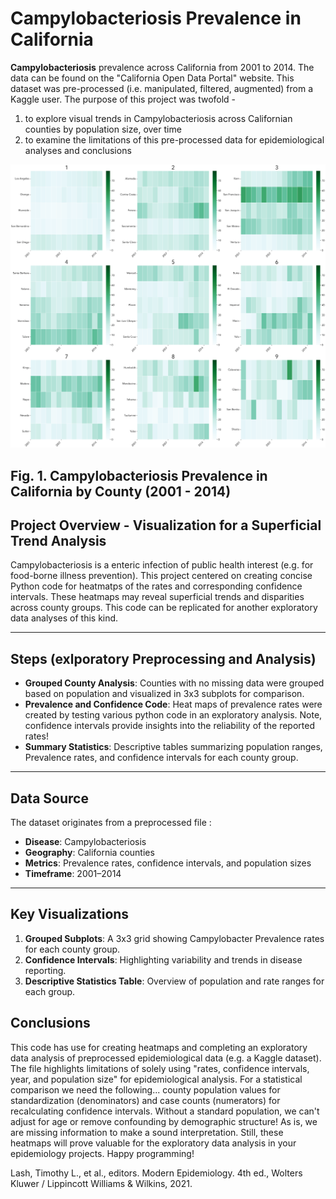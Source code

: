 # Campylobacteriosis Prevalence in California

**Campylobacteriosis** prevalence across California from 2001 to 2014. The data can be found on the "California Open Data Portal" website. This dataset was pre-processed (i.e. manipulated, filtered, augmented) from a Kaggle user. The purpose of this project was twofold - 

1) to explore visual trends in Campylobacteriosis across Californian counties by population size, over time 
2) to examine the limitations of this pre-processed data for epidemiological analyses and conclusions 

![Campylobacteriosis Prevalence and Confidence Intervals](Campy_Rates_Sub.png)

Fig. 1. Campylobacteriosis Prevalence in California by County (2001 - 2014)
---

## Project Overview - Visualization for a Superficial Trend Analysis 

Campylobacteriosis is a enteric infection of public health interest (e.g. for food-borne illness prevention). This project centered on creating concise Python code for heatmatps of the rates and corresponding confidence intervals. These heatmaps may reveal superficial trends and disparities across county groups. This code can be replicated for another exploratory data analyses of this kind. 

---

## Steps (exlporatory Preprocessing and Analysis)

- **Grouped County Analysis**: Counties with no missing data were grouped based on population and visualized in 3x3 subplots for comparison.
- **Prevalence and Confidence Code**: Heat maps of prevalence rates were created by testing various python code in an exploratory analysis. Note, confidence intervals provide insights into the reliability of the reported rates!
- **Summary Statistics**: Descriptive tables summarizing population ranges, Prevalence rates, and confidence intervals for each county group.

---

## Data Source

The dataset originates from a preprocessed file :
- **Disease**: Campylobacteriosis
- **Geography**: California counties
- **Metrics**: Prevalence rates, confidence intervals, and population sizes 
- **Timeframe**: 2001–2014

---

## Key Visualizations

1. **Grouped Subplots**: A 3x3 grid showing Campylobacter Prevalence rates for each county group.
2. **Confidence Intervals**: Highlighting variability and trends in disease reporting.
3. **Descriptive Statistics Table**: Overview of population and rate ranges for each group.

## Conclusions 

This code has use for creating heatmaps and completing an exploratory data analysis of preprocessed epidemiological data (e.g. a Kaggle dataset). The file highlights limitations of solely using "rates, confidence intervals, year, and population size" for epidemiological analysis. For a statistical comparison we need the following... county population values for standardization (denominators) and case counts (numerators) for recalculating confidence intervals. Without a standard population, we can't adjust for age or remove confounding by demographic structure! As is, we are missing information to make a sound interpretation. Still, these heatmaps will prove valuable for the exploratory data analysis in your epidemiology projects. Happy programming! 
 
Lash, Timothy L., et al., editors. Modern Epidemiology. 4th ed., Wolters Kluwer / Lippincott Williams & Wilkins, 2021.


